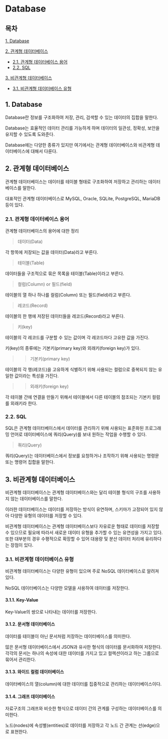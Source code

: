 # Database

## 목차

[1. Database](#1-database)

[2. 관계형 데이터베이스](#2-관계형-데이터베이스)
- [2.1. 관계형 데이터베이스 용어](#21-관계형-데이터베이스-용어)
- [2.2. SQL](#22-sql)

[3. 비관계형 데이터베이스](#3-비관계형-데이터베이스)
- [3.1. 비관계형 데이터베이스 유형](#31-비관계형-데이터베이스-유형)

## 1. Database

Database란 정보를 구조화하여 저장, 관리, 검색할 수 있는 데이터의 집합을 말한다.

Database는 효율적인 데이터 관리를 가능하게 하며 데이터의 일관성, 정확성, 보안을 유지할 수 있도록 도와준다.

Database에는 다양한 종류가 있지만 여기에서는 관계형 데이터베이스와 비관계형 데이터베이스에 대해서 다룬다.

## 2. 관계형 데이터베이스

관계형 데이터베이스는 데이터를 테이블 형태로 구조화하여 저장하고 관리하는 데이터베이스를 말한다.

대표적인 관계형 데이터베이스로 MySQL, Oracle, SQLite, PostgreSQL, MariaDB 등이 있다.

### 2.1. 관계형 데이터베이스 용어

관계형 데이터베이스의 용어에 대한 정리

> 데이터(Data)

각 항목에 저장되는 값을 데이터(Data)라고 부른다.

> 테이블(Table)

데이터들을 구조적으로 묶은 목록을 테이블(Table)이라고 부른다.

> 컬럼(Column) or 필드(field)

테이블의 열 하나 하나를 컬럼(Column) 또는 필드(field)라고 부른다.

> 레코드(Record)

테이블의 한 행에 저장된 데이터들을 레코드(Record)라고 부른다.

> 키(key)

테이블의 각 레코드를 구분할 수 있는 값이며 각 레코드마다 고유한 값을 가진다.

키(key)의 종류에는 기본키(primary key)와 외래키(foreign key)가 있다.

>> 기본키(primary key)

테이블의 각 행(레코드)을 고유하게 식별하기 위해 사용되는 컬럼으로 중복되지 않는 유일한 값이라는 특성을 가진다.

>> 외래키(foreign key)

각 테이블 간에 연결을 만들기 위해서 테이블에서 다른 테이블의 참조되는 기본키 컬럼를 외래키라 한다.

### 2.2. SQL

SQL은 관계형 데이터베이스에서 데이터를 관리하기 위해 사용되는 표준화된 프로그래밍 언어로 데이터베이스에 쿼리(Query)를 보내 원하는 작업을 수행할 수 있다.

> 쿼리(Query)

쿼리(Query)는 데이터베이스에서 정보를 요청하거나 조작하기 위해 사용되는 명령문 또는 명령어 집합을 말한다.

## 3. 비관계형 데이터베이스

비관계형 데이터베이스는 관계형 데이터베이스와는 달리 테이블 형식의 구조를 사용하지 않는 데이터베이스를 말한다.

이러한 데이터베이스는 데이터를 저장하는 방식이 유연하며, 스키마가 고정되어 있지 않아 다양한 유형의 데이터를 저장할 수 있다.

비관계형 데이터베이스는 관계형 데이터베이스보다 자유로운 형태로 데이터를 저장할 수 있으므로 필요에 따라서 새로운 데이터 유형을 추가할 수 있는 유연성을 가지고 있다.<br>
또한 대부분의 경우 수평적으로 확장할 수 있어 대용량 및 분산 데이터 처리에 유리하다는 장점이 있다.

### 3.1. 비관계형 데이터베이스 유형

비관계형 데이터베이스는 다양한 유형이 있으며 주로 NoSQL 데이터베이스로 알려져 있다.

NoSQL 데이터베이스는 다양한 모델을 사용하여 데이터를 저장한다.

#### 3.1.1. Key-Value

Key-Value의 쌍으로 나타내는 데이터를 저장한다.

#### 3.1.2. 문서형 데이터베이스

데이터를 테이블이 아닌 문서처럼 저장하는 데이터베이스를 의미한다.

많은 문서형 데이터베이스에서 JSON과 유사한 형식의 데이터를 문서화하여 저장한다.<br>
각각의 문서는 하나의 속성에 대한 데이터를 가지고 있고 컬렉션이라고 하는 그룹으로 묶어서 관리한다.

#### 3.1.3. 와이드 컬럼 데이터베이스

데이터베이스의 열(column)에 대한 데이터를 집중적으로 관리하는 데이터베이스이다.

#### 3.1.4. 그래프 데이터베이스

자료구조의 그래프와 비슷한 형식으로 데이터 간의 관계를 구성하는 데이터베이스를 의미한다.

노드(nodes)에 속성별(entities)로 데이터를 저장하고 각 노드 간 관계는 선(edge)으로 표현한다.